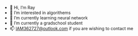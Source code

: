 - 👋 Hi, I’m Ray
- 👀 I’m interested in algorithems
- 🌱 I’m currently learning neural network
- 💞️ I’m currently a gradschool student
- 📫 IAM362727@outlook.com if you are wishing to contact me

<!---
BombaDuck/BombaDuck is a ✨ special ✨ repository because its `README.md` (this file) appears on your GitHub profile.
You can click the Preview link to take a look at your changes.
--->
